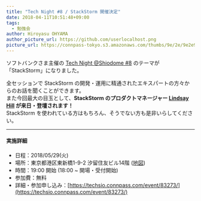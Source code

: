 ```yaml
---
title: "Tech Night #8 / StackStorm 開催決定"
date: 2018-04-11T10:51:48+09:00
tags:
  - 勉強会
author: Hiroyasu OHYAMA
author_picture_url: https://github.com/userlocalhost.png
picture_url: https://connpass-tokyo.s3.amazonaws.com/thumbs/9e/2e/9e2e91d9471ca530f4c8f735b4ddd8f9.png
---
```

ソフトバンクさま主催の [Tech Night @Shiodome #8](https://techsio.connpass.com/event/83273/) のテーマが「StackStorm」になりました。

全セッションで StackStorm の開発・運用に精通されたエキスパートの方々からのお話を聞くことができます。  
また今回最大の目玉として、**StackStorm のプロダクトマネージャー [Lindsay Hill](https://github.com/LindsayHill) が来日・登壇されます！**  
StackStorm を使われている方はもちろん、そうでない方も是非いらしてください。   

---

#### 実施詳細

- 日程：2018/05/29(火)
- 場所：東京都港区東新橋1-9-2 汐留住友ビル14階 ([地図](https://drive.google.com/file/d/1uScBgj5emRWVVgwUiNY8onVjBggGhYti/view))
- 時間：19:00 開始 (18:00 ~ 開場・受付開始)
- 参加費：無料
- 詳細・参加申し込み：[https://techsio.connpass.com/event/83273/](https://techsio.connpass.com/event/83273/)
